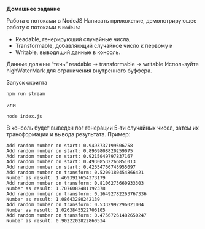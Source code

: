 **Домашнее задание**

Работа с потоками в NodeJS
Написать приложение, демонстрирующее работу с потоками в `NodeJS`:
- Readable, генерирующий случайные числа,
- Transformable, добавляющий случайное число к первому и
- Writable, выводящий данные в консоль.

Данные должны “течь” readable -> transformable -> writable
Используйте highWaterMark для ограничения внутреннего буффера.  
 
Запуск скрипта
```npm
npm run stream
```
или
```npm
node index.js
```
В консоль будет выведен лог генерации 5-ти случайных чисел, затем их трансформации и вывода результата.
Пример:
```code
Add random number on start: 0.9493737199506758
Add random number on start: 0.8969808820259075
Add random number on start: 0.9215049797837167
Add random number on start: 0.49308532266851013
Add random number on start: 0.42654766745955097
Add random number on transform: 0.5200180454866421
Number as result: 1.4693917654373179
Add random number on transform: 0.8106273660933303
Number as result: 1.7076082481192378
Add random number on transform: 0.16492782263767336
Number as result: 1.08643280242139
Add random number on transform: 0.5332992296021004
Number as result: 1.0263845522706105
Add random number on transform: 0.47567261482650247
Number as result: 0.9022202822860534
```  
